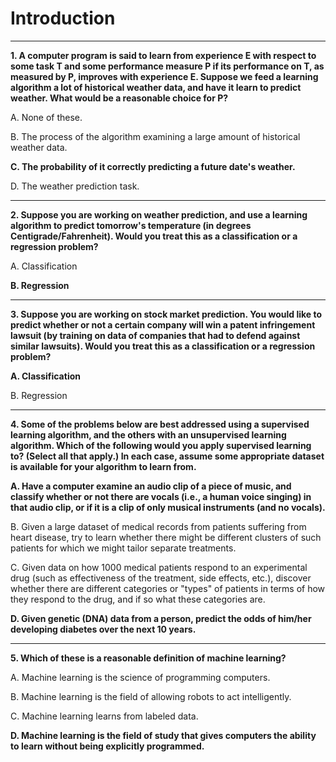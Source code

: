 # Introduction

----

**1. A computer program is said to learn from experience E with respect to some task T and some performance measure P if its performance on T, as measured by P, improves with experience E. Suppose we feed a learning algorithm a lot of historical weather data, and have it learn to predict weather. What would be a reasonable choice for P?**

A. None of these.

B. The process of the algorithm examining a large amount of historical weather data.

**C. The probability of it correctly predicting a future date's weather.**

D. The weather prediction task.

----

**2. Suppose you are working on weather prediction, and use a learning algorithm to predict tomorrow's temperature (in degrees Centigrade/Fahrenheit). Would you treat this as a classification or a regression problem?**

A. Classification

**B. Regression**

----

**3. Suppose you are working on stock market prediction. You would like to predict whether or not a certain company will win a patent infringement lawsuit (by training on data of companies that had to defend against similar lawsuits). Would you treat this as a classification or a regression problem?**

**A. Classification**

B. Regression

----

**4. Some of the problems below are best addressed using a supervised learning algorithm, and the others with an unsupervised learning algorithm. Which of the following would you apply supervised learning to? (Select all that apply.) In each case, assume some appropriate dataset is available for your algorithm to learn from.**

**A. Have a computer examine an audio clip of a piece of music, and classify whether or not there are vocals (i.e., a human voice singing) in that audio clip, or if it is a clip of only musical instruments (and no vocals).**

B. Given a large dataset of medical records from patients suffering from heart disease, try to learn whether there might be different clusters of such patients for which we might tailor separate treatments.

C. Given data on how 1000 medical patients respond to an experimental drug (such as effectiveness of the treatment, side effects, etc.), discover whether there are different categories or "types" of patients in terms of how they respond to the drug, and if so what these categories are.

**D. Given genetic (DNA) data from a person, predict the odds of him/her developing diabetes over the next 10 years.**

----

**5. Which of these is a reasonable definition of machine learning?**

A. Machine learning is the science of programming computers.

B. Machine learning is the field of allowing robots to act intelligently.

C. Machine learning learns from labeled data.

**D. Machine learning is the field of study that gives computers the ability to learn without being explicitly programmed.**
